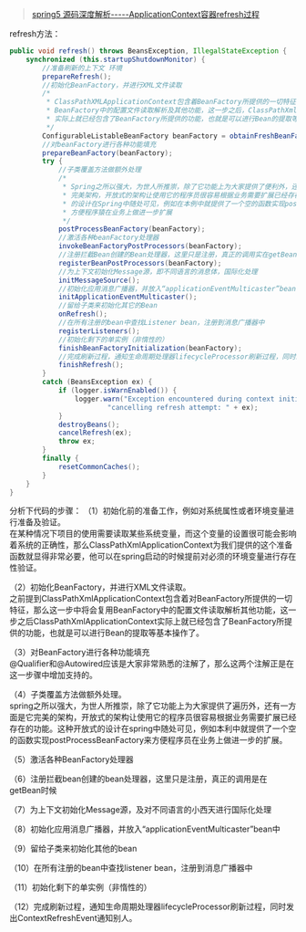 
> [spring5 源码深度解析-----ApplicationContext容器refresh过程](https://www.cnblogs.com/java-chen-hao/p/11579591.html)


refresh方法：

```java
public void refresh() throws BeansException, IllegalStateException {
    synchronized (this.startupShutdownMonitor) {
        //准备刷新的上下文 环境  
        prepareRefresh();
        //初始化BeanFactory，并进行XML文件读取  
        /* 
         * ClassPathXMLApplicationContext包含着BeanFactory所提供的一切特征，在这一步骤中将会复用 
         * BeanFactory中的配置文件读取解析及其他功能，这一步之后，ClassPathXmlApplicationContext 
         * 实际上就已经包含了BeanFactory所提供的功能，也就是可以进行Bean的提取等基础操作了。 
         */  
        ConfigurableListableBeanFactory beanFactory = obtainFreshBeanFactory();
        //对beanFactory进行各种功能填充  
        prepareBeanFactory(beanFactory);
        try {
            //子类覆盖方法做额外处理  
            /* 
             * Spring之所以强大，为世人所推崇，除了它功能上为大家提供了便利外，还有一方面是它的 
             * 完美架构，开放式的架构让使用它的程序员很容易根据业务需要扩展已经存在的功能。这种开放式 
             * 的设计在Spring中随处可见，例如在本例中就提供了一个空的函数实现postProcessBeanFactory来 
             * 方便程序猿在业务上做进一步扩展 
             */ 
            postProcessBeanFactory(beanFactory);
            //激活各种beanFactory处理器  
            invokeBeanFactoryPostProcessors(beanFactory);
            //注册拦截Bean创建的Bean处理器，这里只是注册，真正的调用实在getBean时候 
            registerBeanPostProcessors(beanFactory);
            //为上下文初始化Message源，即不同语言的消息体，国际化处理  
            initMessageSource();
            //初始化应用消息广播器，并放入“applicationEventMulticaster”bean中  
            initApplicationEventMulticaster();
            //留给子类来初始化其它的Bean  
            onRefresh();
            //在所有注册的bean中查找Listener bean，注册到消息广播器中  
            registerListeners();
            //初始化剩下的单实例（非惰性的）  
            finishBeanFactoryInitialization(beanFactory);
            //完成刷新过程，通知生命周期处理器lifecycleProcessor刷新过程，同时发出ContextRefreshEvent通知别人  
            finishRefresh();
        }
        catch (BeansException ex) {
            if (logger.isWarnEnabled()) {
                logger.warn("Exception encountered during context initialization - " +
                        "cancelling refresh attempt: " + ex);
            }
            destroyBeans();
            cancelRefresh(ex);
            throw ex;
        }
        finally {
            resetCommonCaches();
        }
    }
}
```

分析下代码的步骤：
（1）初始化前的准备工作，例如对系统属性或者环境变量进行准备及验证。  
在某种情况下项目的使用需要读取某些系统变量，而这个变量的设置很可能会影响着系统的正确性，那么ClassPathXmlApplicationContext为我们提供的这个准备函数就显得非常必要，他可以在spring启动的时候提前对必须的环境变量进行存在性验证。

（2）初始化BeanFactory，并进行XML文件读取。  
之前提到ClassPathXmlApplicationContext包含着对BeanFactory所提供的一切特征，那么这一步中将会复用BeanFactory中的配置文件读取解析其他功能，这一步之后ClassPathXmlApplicationContext实际上就已经包含了BeanFactory所提供的功能，也就是可以进行Bean的提取等基本操作了。

（3）对BeanFactory进行各种功能填充  
@Qualifier和@Autowired应该是大家非常熟悉的注解了，那么这两个注解正是在这一步骤中增加支持的。

（4）子类覆盖方法做额外处理。  
spring之所以强大，为世人所推崇，除了它功能上为大家提供了遍历外，还有一方面是它完美的架构，开放式的架构让使用它的程序员很容易根据业务需要扩展已经存在的功能。这种开放式的设计在spring中随处可见，例如本利中就提供了一个空的函数实现postProcessBeanFactory来方便程序员在业务上做进一步的扩展。

（5）激活各种BeanFactory处理器  

（6）注册拦截bean创建的bean处理器，这里只是注册，真正的调用是在getBean时候

（7）为上下文初始化Message源，及对不同语言的小西天进行国际化处理

（8）初始化应用消息广播器，并放入“applicationEventMulticaster”bean中

（9）留给子类来初始化其他的bean

（10）在所有注册的bean中查找listener bean，注册到消息广播器中

（11）初始化剩下的单实例（非惰性的）

（12）完成刷新过程，通知生命周期处理器lifecycleProcessor刷新过程，同时发出ContextRefreshEvent通知别人。



